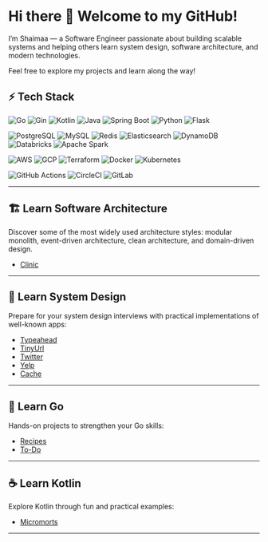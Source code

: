 <!--
**ShaimaaSabry/ShaimaaSabry** is a ✨ _special_ ✨ repository because its `README.md` (this file) appears on your GitHub profile.

Here are some ideas to get you started:

- 🔭 I’m currently working on ...
- 🌱 I’m currently learning ...
- 👯 I’m looking to collaborate on ...
- 🤔 I’m looking for help with ...
- 💬 Ask me about ...
- 📫 How to reach me: ...
- 😄 Pronouns: ...
- ⚡ Fun fact: ...
-->

# Hi there 👋 Welcome to my GitHub!

I’m Shaimaa — a Software Engineer passionate about building scalable systems and helping others learn system design, software architecture, and modern technologies.  

Feel free to explore my projects and learn along the way!

## ⚡ Tech Stack

<!-- Languages -->
![Go](https://img.shields.io/badge/-?style=for-the-badge&logo=go&logoColor=00ADD8 "Go")
![Gin](https://img.shields.io/badge/-?style=for-the-badge&logo=gin&logoColor=00ADD8 "Gin")
![Kotlin](https://img.shields.io/badge/-?style=for-the-badge&logo=kotlin&logoColor=0095D5 "Kotlin")
![Java](https://img.shields.io/badge/-?style=for-the-badge&logo=java&logoColor=007396 "Java")
![Spring Boot](https://img.shields.io/badge/-?style=for-the-badge&logo=springboot&logoColor=6DB33F "Spring Boot")
![Python](https://img.shields.io/badge/-?style=for-the-badge&logo=python&logoColor=3776AB "Python")
![Flask](https://img.shields.io/badge/-?style=for-the-badge&logo=flask&logoColor=000000 "Flask")

<!-- Databases -->
![PostgreSQL](https://img.shields.io/badge/-?style=for-the-badge&logo=postgresql&logoColor=336791 "PostgreSQL")
![MySQL](https://img.shields.io/badge/-?style=for-the-badge&logo=mysql&logoColor=4479A1 "MySQL")
![Redis](https://img.shields.io/badge/-?style=for-the-badge&logo=redis&logoColor=DC382D "Redis")
![Elasticsearch](https://img.shields.io/badge/-?style=for-the-badge&logo=elasticsearch&logoColor=005571 "Elasticsearch")
![DynamoDB](https://img.shields.io/badge/-?style=for-the-badge&logo=amazondynamodb&logoColor=4053D6 "DynamoDB")
![Databricks](https://img.shields.io/badge/-?style=for-the-badge&logo=databricks&logoColor=FC6D26 "Databricks")
![Apache Spark](https://img.shields.io/badge/-?style=for-the-badge&logo=apache-spark&logoColor=E25A1C "Apache Spark")

<!-- Cloud & Infra -->
![AWS](https://img.shields.io/badge/-?style=for-the-badge&logo=amazon-aws&logoColor=232F3E "AWS")
![GCP](https://img.shields.io/badge/-?style=for-the-badge&logo=googlecloud&logoColor=4285F4 "GCP")
![Terraform](https://img.shields.io/badge/-?style=for-the-badge&logo=terraform&logoColor=7B42BC "Terraform")
![Docker](https://img.shields.io/badge/-?style=for-the-badge&logo=docker&logoColor=2496ED "Docker")
![Kubernetes](https://img.shields.io/badge/-?style=for-the-badge&logo=kubernetes&logoColor=326CE5 "Kubernetes")

<!-- CI/CD -->
![GitHub Actions](https://img.shields.io/badge/-?style=for-the-badge&logo=githubactions&logoColor=2088FF "GitHub Actions")
![CircleCI](https://img.shields.io/badge/-?style=for-the-badge&logo=circleci&logoColor=343434 "CircleCI")
![GitLab](https://img.shields.io/badge/-?style=for-the-badge&logo=gitlab&logoColor=FC6D26 "GitLab")


---

## 🏗 Learn Software Architecture
Discover some of the most widely used architecture styles: modular monolith, event-driven architecture, clean architecture, and domain-driven design.

* [Clinic](https://github.com/ShaimaaSabry/clinic-modular-monolith)

---

## 🧩 Learn System Design
Prepare for your system design interviews with practical implementations of well-known apps:

* [Typeahead](https://github.com/ShaimaaSabry/typeahead)
* [TinyUrl](https://github.com/ShaimaaSabry/tiny-url)
* [Twitter](https://github.com/ShaimaaSabry/twitter)
* [Yelp](https://github.com/ShaimaaSabry/yelp)
* [Cache](https://github.com/ShaimaaSabry/cache)

---

## 🚀 Learn Go
Hands-on projects to strengthen your Go skills:

* [Recipes](https://github.com/ShaimaaSabry/recipes)
* [To-Do](https://github.com/ShaimaaSabry/todo)

---

## ☕ Learn Kotlin
Explore Kotlin through fun and practical examples:

* [Micromorts](https://github.com/ShaimaaSabry/Micromorts)

---
